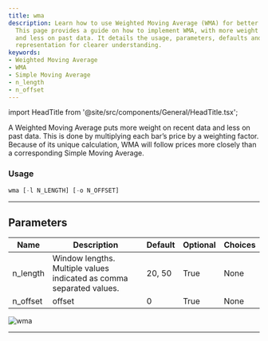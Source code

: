 ```yaml
---
title: wma
description: Learn how to use Weighted Moving Average (WMA) for better data analysis.
  This page provides a guide on how to implement WMA, with more weight on recent data
  and less on past data. It details the usage, parameters, defaults and offers a visual
  representation for clearer understanding.
keywords:
- Weighted Moving Average
- WMA
- Simple Moving Average
- n_length
- n_offset
---
```


import HeadTitle from '@site/src/components/General/HeadTitle.tsx';

<HeadTitle title="etf/ta/wma - Reference | OpenBB Terminal Docs" />

A Weighted Moving Average puts more weight on recent data and less on past data. This is done by multiplying each bar’s price by a weighting factor. Because of its unique calculation, WMA will follow prices more closely than a corresponding Simple Moving Average.

### Usage

```python
wma [-l N_LENGTH] [-o N_OFFSET]
```

---

## Parameters

| Name | Description | Default | Optional | Choices |
| ---- | ----------- | ------- | -------- | ------- |
| n_length | Window lengths. Multiple values indicated as comma separated values. | 20, 50 | True | None |
| n_offset | offset | 0 | True | None |

![wma](https://user-images.githubusercontent.com/46355364/154312618-43430406-97c1-4740-87be-2414de9a1c06.png)

---
